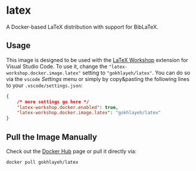 # latex

A Docker-based LaTeX distribution with support for BibLaTeX.

## Usage

This image is designed to be used with the [LaTeX Workshop](https://marketplace.visualstudio.com/items?itemName=James-Yu.latex-workshop) extension for Visual Studio Code. To use it, change the `"latex-workshop.docker.image.latex"` setting to `"gokhlayeh/latex"`. You can do so via the `vscode` _Settings_ menu or simply by copy&pasting the following lines to your `.vscode/settings.json`:

```json
{
    /* more settings go here */
    "latex-workshop.docker.enabled": true,
    "latex-workshop.docker.image.latex": "gokhlayeh/latex"
}
```

## Pull the Image Manually

Check out the [Docker Hub](https://hub.docker.com/r/gokhlayeh/latex) page or pull it directly via:

```sh
docker pull gokhlayeh/latex
```

